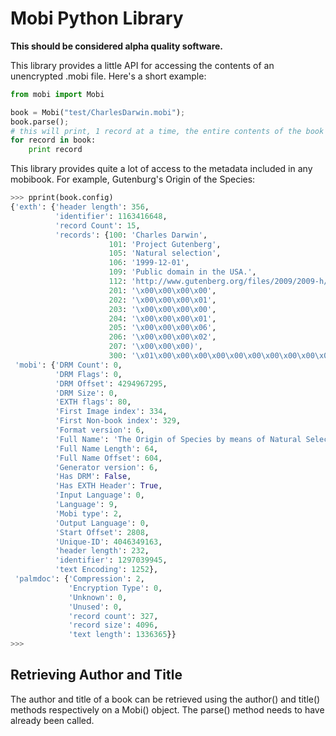 Mobi Python Library
===================
**This should be considered alpha quality software.**

This library provides a little API for accessing the contents of an unencrypted .mobi file.  Here's a short example:

```python
from mobi import Mobi

book = Mobi("test/CharlesDarwin.mobi");
book.parse();
# this will print, 1 record at a time, the entire contents of the book
for record in book:
    print record
```
This library provides quite a lot of access to the metadata included in any mobibook.  For example, Gutenburg's Origin of the Species:
```python
>>> pprint(book.config)
{'exth': {'header length': 356,
          'identifier': 1163416648,
          'record Count': 15,
          'records': {100: 'Charles Darwin',
                      101: 'Project Gutenberg',
                      105: 'Natural selection',
                      106: '1999-12-01',
                      109: 'Public domain in the USA.',
                      112: 'http://www.gutenberg.org/files/2009/2009-h/2009-h.htm',
                      201: '\x00\x00\x00\x00',
                      202: '\x00\x00\x00\x01',
                      203: '\x00\x00\x00\x00',
                      204: '\x00\x00\x00\x01',
                      205: '\x00\x00\x00\x06',
                      206: '\x00\x00\x00\x02',
                      207: '\x00\x00\x00)',
                      300: '\x01\x00\x00\x00\x00\x00\x00\x00\x00\x00\x00\x00\x00\x00\x00\x80\x00 \x00\x00\x00\x00\x00\x00\x00\x00\x00\x00\x00\x00\x00\x00\xf4\xed\xec\xbe@\x94'}},
 'mobi': {'DRM Count': 0,
          'DRM Flags': 0,
          'DRM Offset': 4294967295,
          'DRM Size': 0,
          'EXTH flags': 80,
          'First Image index': 334,
          'First Non-book index': 329,
          'Format version': 6,
          'Full Name': 'The Origin of Species by means of Natural Selection, 6th Edition',
          'Full Name Length': 64,
          'Full Name Offset': 604,
          'Generator version': 6,
          'Has DRM': False,
          'Has EXTH Header': True,
          'Input Language': 0,
          'Language': 9,
          'Mobi type': 2,
          'Output Language': 0,
          'Start Offset': 2808,
          'Unique-ID': 4046349163,
          'header length': 232,
          'identifier': 1297039945,
          'text Encoding': 1252},
 'palmdoc': {'Compression': 2,
             'Encryption Type': 0,
             'Unknown': 0,
             'Unused': 0,
             'record count': 327,
             'record size': 4096,
             'text length': 1336365}}
>>>
```
## Retrieving Author and Title
The author and title of a book can be retrieved using the author() and title()
methods respectively on a Mobi() object. The parse() method needs to have
already been called.
